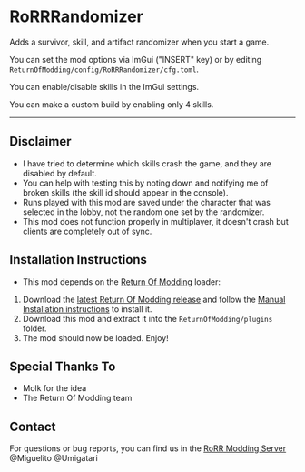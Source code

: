 # RoRRRandomizer
Adds a survivor, skill, and artifact randomizer when you start a game.

You can set the mod options via ImGui ("INSERT" key) or by editing `ReturnOfModding/config/RoRRRandomizer/cfg.toml`.

You can enable/disable skills in the ImGui settings. 

You can make a custom build by enabling only 4 skills.

---

## Disclaimer
* I have tried to determine which skills crash the game, and they are disabled by default.
* You can help with testing this by noting down and notifying me of broken skills (the skill id should appear in the console).
* Runs played with this mod are saved under the character that was selected in the lobby, not the random one set by the randomizer.
* This mod does not function properly in multiplayer, it doesn't crash but clients are completely out of sync.

## Installation Instructions

* This mod depends on the [Return Of Modding](https://github.com/return-of-modding/ReturnOfModding) loader:
1. Download the [latest Return Of Modding release](https://github.com/return-of-modding/ReturnOfModding/releases) and follow the [Manual Installation instructions](https://github.com/return-of-modding/ReturnOfModding#manual-installation) to install it.
2. Download this mod and extract it into the `ReturnOfModding/plugins` folder.
3. The mod should now be loaded. Enjoy!
  
## Special Thanks To
* Molk for the idea
* The Return Of Modding team

## Contact
For questions or bug reports, you can find us in the [RoRR Modding Server](https://discord.gg/VjS57cszMq) @Miguelito @Umigatari

